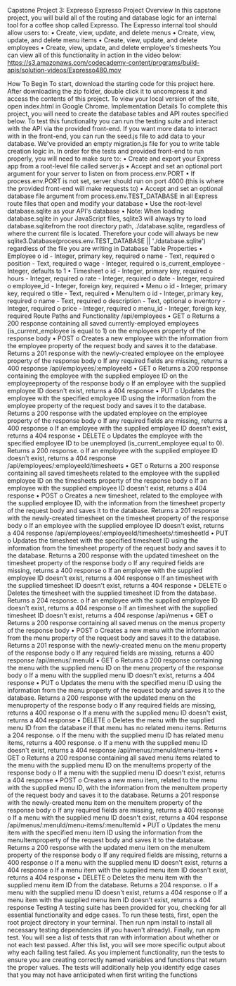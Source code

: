 Capstone Project 3: Expresso
Expresso
Project Overview
In this capstone project, you will build all of the routing and database logic for an internal tool for a coffee shop called Expresso.
The Expresso internal tool should allow users to:
•	Create, view, update, and delete menus
•	Create, view, update, and delete menu items
•	Create, view, update, and delete employees
•	Create, view, update, and delete employee's timesheets
You can view all of this functionality in action in the video below:
https://s3.amazonaws.com/codecademy-content/programs/build-apis/solution-videos/Expresso480.mov

How To Begin
To start, download the starting code for this project here. After downloading the zip folder, double click it to uncompress it and access the contents of this project.
To view your local version of the site, open index.html in Google Chrome.
Implementation Details
To complete this project, you will need to create the database tables and API routes specified below.
To test this functionality you can run the testing suite and interact with the API via the provided front-end. If you want more data to interact with in the front-end, you can run the seed.js file to add data to your database.
We've provided an empty migration.js file for you to write table creation logic in.
In order for the tests and provided front-end to run properly, you will need to make sure to:
•	Create and export your Express app from a root-level file called server.js
•	Accept and set an optional port argument for your server to listen on from process.env.PORT
•	If process.env.PORT is not set, server should run on port 4000 (this is where the provided front-end will make requests to)
•	Accept and set an optional database file argument from process.env.TEST_DATABASE in all Express route files that open and modify your database
•	Use the root-level database.sqlite as your API's database
•	Note: When loading database.sqlite in your JavaScript files, sqlite3 will always try to load database.sqlitefrom the root directory path, ./database.sqlite, regardless of where the current file is located. Therefore your code will always be new sqlite3.Database(process.env.TEST_DATABASE || './database.sqlite') regardless of the file you are writing in
Database Table Properties
•	Employee
o	id - Integer, primary key, required
o	name - Text, required
o	position - Text, required
o	wage - Integer, required
o	is_current_employee - Integer, defaults to 1
•	Timesheet
o	id - Integer, primary key, required
o	hours - Integer, required
o	rate - Integer, required
o	date - Integer, required
o	employee_id - Integer, foreign key, required
•	Menu
o	id - Integer, primary key, required
o	title - Text, required
•	MenuItem
o	id - Integer, primary key, required
o	name - Text, required
o	description - Text, optional
o	inventory - Integer, required
o	price - Integer, required
o	menu_id - Integer, foreign key, required
Route Paths and Functionality
/api/employees
•	GET
o	Returns a 200 response containing all saved currently-employed employees (is_current_employee is equal to 1) on the employees property of the response body
•	POST
o	Creates a new employee with the information from the employee property of the request body and saves it to the database. Returns a 201 response with the newly-created employee on the employee property of the response body
o	If any required fields are missing, returns a 400 response
/api/employees/:employeeId
•	GET
o	Returns a 200 response containing the employee with the supplied employee ID on the employeeproperty of the response body
o	If an employee with the supplied employee ID doesn't exist, returns a 404 response
•	PUT
o	Updates the employee with the specified employee ID using the information from the employee property of the request body and saves it to the database. Returns a 200 response with the updated employee on the employee property of the response body
o	If any required fields are missing, returns a 400 response
o	If an employee with the supplied employee ID doesn't exist, returns a 404 response
•	DELETE
o	Updates the employee with the specified employee ID to be unemployed (is_current_employee equal to 0). Returns a 200 response.
o	If an employee with the supplied employee ID doesn't exist, returns a 404 response
/api/employees/:employeeId/timesheets
•	GET
o	Returns a 200 response containing all saved timesheets related to the employee with the supplied employee ID on the timesheets property of the response body
o	If an employee with the supplied employee ID doesn't exist, returns a 404 response
•	POST
o	Creates a new timesheet, related to the employee with the supplied employee ID, with the information from the timesheet property of the request body and saves it to the database. Returns a 201 response with the newly-created timesheet on the timesheet property of the response body
o	If an employee with the supplied employee ID doesn't exist, returns a 404 response
/api/employees/:employeeId/timesheets/:timesheetId
•	PUT
o	Updates the timesheet with the specified timesheet ID using the information from the timesheet property of the request body and saves it to the database. Returns a 200 response with the updated timesheet on the timesheet property of the response body
o	If any required fields are missing, returns a 400 response
o	If an employee with the supplied employee ID doesn't exist, returns a 404 response
o	If an timesheet with the supplied timesheet ID doesn't exist, returns a 404 response
•	DELETE
o	Deletes the timesheet with the supplied timesheet ID from the database. Returns a 204 response.
o	If an employee with the supplied employee ID doesn't exist, returns a 404 response
o	If an timesheet with the supplied timesheet ID doesn't exist, returns a 404 response
/api/menus
•	GET
o	Returns a 200 response containing all saved menus on the menus property of the response body
•	POST
o	Creates a new menu with the information from the menu property of the request body and saves it to the database. Returns a 201 response with the newly-created menu on the menu property of the response body
o	If any required fields are missing, returns a 400 response
/api/menus/:menuId
•	GET
o	Returns a 200 response containing the menu with the supplied menu ID on the menu property of the response body
o	If a menu with the supplied menu ID doesn't exist, returns a 404 response
•	PUT
o	Updates the menu with the specified menu ID using the information from the menu property of the request body and saves it to the database. Returns a 200 response with the updated menu on the menuproperty of the response body
o	If any required fields are missing, returns a 400 response
o	If a menu with the supplied menu ID doesn't exist, returns a 404 response
•	DELETE
o	Deletes the menu with the supplied menu ID from the database if that menu has no related menu items. Returns a 204 response.
o	If the menu with the supplied menu ID has related menu items, returns a 400 response.
o	If a menu with the supplied menu ID doesn't exist, returns a 404 response
/api/menus/:menuId/menu-items
•	GET
o	Returns a 200 response containing all saved menu items related to the menu with the supplied menu ID on the menuItems property of the response body
o	If a menu with the supplied menu ID doesn't exist, returns a 404 response
•	POST
o	Creates a new menu item, related to the menu with the supplied menu ID, with the information from the menuItem property of the request body and saves it to the database. Returns a 201 response with the newly-created menu item on the menuItem property of the response body
o	If any required fields are missing, returns a 400 response
o	If a menu with the supplied menu ID doesn't exist, returns a 404 response
/api/menus/:menuId/menu-items/:menuItemId
•	PUT
o	Updates the menu item with the specified menu item ID using the information from the menuItemproperty of the request body and saves it to the database. Returns a 200 response with the updated menu item on the menuItem property of the response body
o	If any required fields are missing, returns a 400 response
o	If a menu with the supplied menu ID doesn't exist, returns a 404 response
o	If a menu item with the supplied menu item ID doesn't exist, returns a 404 response
•	DELETE
o	Deletes the menu item with the supplied menu item ID from the database. Returns a 204 response.
o	If a menu with the supplied menu ID doesn't exist, returns a 404 response
o	If a menu item with the supplied menu item ID doesn't exist, returns a 404 response
Testing
A testing suite has been provided for you, checking for all essential functionality and edge cases.
To run these tests, first, open the root project directory in your terminal. Then run npm install to install all necessary testing dependencies (if you haven't already). Finally, run npm test. You will see a list of tests that ran with information about whether or not each test passed. After this list, you will see more specific output about why each failing test failed.
As you implement functionality, run the tests to ensure you are creating correctly named variables and functions that return the proper values. The tests will additionally help you identify edge cases that you may not have anticipated when first writing the functions
